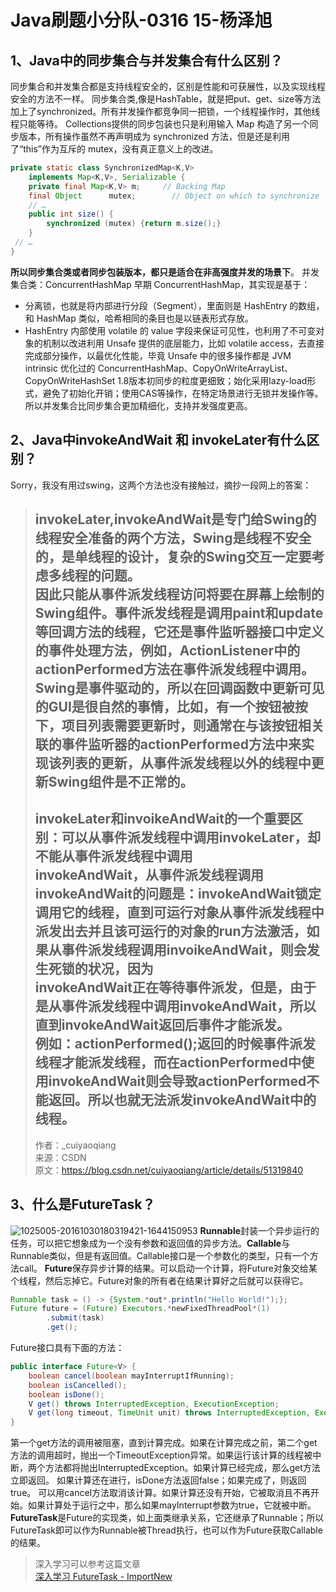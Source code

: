 # Java刷题小分队-0316 15-杨泽旭
## 1、Java中的同步集合与并发集合有什么区别？
同步集合和并发集合都是支持线程安全的，区别是性能和可获展性，以及实现线程安全的方法不一样。
同步集合类,像是HashTable，就是把put、get、size等方法加上了synchronized。所有并发操作都竞争同一把锁，一个线程操作时，其他线程只能等待。
Collections提供的同步包装也只是利用输入 Map 构造了另一个同步版本，所有操作虽然不再声明成为 synchronized 方法，但是还是利用了“this”作为互斥的 mutex，没有真正意义上的改进。
``` java
private static class SynchronizedMap<K,V>
    implements Map<K,V>, Serializable {
    private final Map<K,V> m;     // Backing Map
    final Object      mutex;        // Object on which to synchronize
    // …
    public int size() {
        synchronized (mutex) {return m.size();}
    }
 // … 
}
```
**所以同步集合类或者同步包装版本，都只是适合在非高强度并发的场景下**。
并发集合类：ConcurrentHashMap
早期 ConcurrentHashMap，其实现是基于：
* 分离锁，也就是将内部进行分段（Segment），里面则是 HashEntry 的数组，和 HashMap 类似，哈希相同的条目也是以链表形式存放。
* HashEntry 内部使用 volatile 的 value 字段来保证可见性，也利用了不可变对象的机制以改进利用 Unsafe 提供的底层能力，比如 volatile access，去直接完成部分操作，以最优化性能，毕竟 Unsafe 中的很多操作都是 JVM intrinsic 优化过的
ConcurrentHashMap、CopyOnWriteArrayList、 CopyOnWriteHashSet
1.8版本初同步的粒度更细致；始化采用lazy-load形式，避免了初始化开销；使用CAS等操作，在特定场景进行无锁并发操作等。
所以并发集合比同步集合更加精细化，支持并发强度更高。
## 2、Java中invokeAndWait 和 invokeLater有什么区别？
Sorry，我没有用过swing，这两个方法也没有接触过，摘抄一段网上的答案：
> invokeLater,invokeAndWait是专门给Swing的线程安全准备的两个方法，Swing是线程不安全的，是单线程的设计，复杂的Swing交互一定要考虑多线程的问题。   
> 因此只能从事件派发线程访问将要在屏幕上绘制的Swing组件。事件派发线程是调用paint和update等回调方法的线程，它还是事件监听器接口中定义的事件处理方法，例如，ActionListener中的   
> actionPerformed方法在事件派发线程中调用。  
> Swing是事件驱动的，所以在回调函数中更新可见的GUI是很自然的事情，比如，有一个按钮被按下，项目列表需要更新时，则通常在与该按钮相关联的事件监听器的actionPerformed方法中来实现该列表的更新，从事件派发线程以外的线程中更新Swing组件是不正常的。  
> ---------------------   
> invokeLater和invoikeAndWait的一个重要区别：**可以从事件派发线程中调用invokeLater，却不能从事件派发线程中调用   
> invokeAndWait**，从事件派发线程调用invokeAndWait的问题是：invokeAndWait锁定调用它的线程，直到可运行对象从事件派发线程中派发出去并且该可运行的对象的run方法激活，如果从事件派发线程调用invoikeAndWait，则会发生死锁的状况，因为   
> invokeAndWait正在等待事件派发，但是，由于是从事件派发线程中调用invokeAndWait，所以直到invokeAndWait返回后事件才能派发。   
> 例如：actionPerformed();返回的时候事件派发线程才能派发线程，而在actionPerformed中使用invokeAndWait则会导致actionPerformed不能返回。所以也就无法派发invokeAndWait中的线程。  
> ---------------------   
> 作者：_cuiyaoqiang   
> 来源：CSDN   
> 原文：https://blog.csdn.net/cuiyaoqiang/article/details/51319840   
## 3、什么是FutureTask？
![1025005-20161030180319421-1644150953](https://ws4.sinaimg.cn/large/006tKfTcly1g151xnh3rxj30ds0f474m.jpg)
**Runnable**封装一个异步运行的任务，可以把它想象成为一个没有参数和返回值的异步方法。**Callable**与Runnable类似，但是有返回值。Callable接口是一个参数化的类型，只有一个方法call。
**Future**保存异步计算的结果。可以启动一个计算，将Future对象交给某个线程，然后忘掉它。Future对象的所有者在结果计算好之后就可以获得它。

``` java
Runnable task = () -> {System.*out*.println("Hello World!");};
Future future = (Future) Executors.*newFixedThreadPool*(1)
        .submit(task)
        .get();
```
Future接口具有下面的方法：
``` java
public interface Future<V> {
    boolean cancel(boolean mayInterruptIfRunning);
    boolean isCancelled();
    boolean isDone();
    V get() throws InterruptedException, ExecutionException;
    V get(long timeout, TimeUnit unit) throws InterruptedException, ExecutionException, TimeoutException;
}
```
第一个get方法的调用被阻塞，直到计算完成。如果在计算完成之前，第二个get方法的调用超时，抛出一个TimeoutException异常。如果运行该计算的线程被中断，两个方法都将抛出InterruptedException。如果计算已经完成，那么get方法立即返回。
如果计算还在进行，isDone方法返回false；如果完成了，则返回true。
可以用cancel方法取消该计算。如果计算还没有开始，它被取消且不再开始。如果计算处于运行之中，那么如果mayInterrupt参数为true，它就被中断。
**FutureTask**是Future的实现类，如上面类继承关系，它还继承了Runnable；所以FutureTask即可以作为Runnable被Thread执行，也可以作为Future获取Callable的结果。
> 深入学习可以参考这篇文章  
> [深入学习 FutureTask - ImportNew](http://www.importnew.com/25286.html)  

